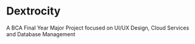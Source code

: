 # Dextrocity
A BCA Final Year Major Project focused on UI/UX Design, Cloud Services and Database Management
